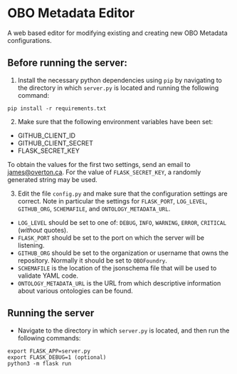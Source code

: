 # OBO Metadata Editor

A web based editor for modifying existing and creating new OBO Metadata configurations.

## Before running the server:

1. Install the necessary python dependencies using `pip` by navigating to the directory in which `server.py` is located and running the following command:
```
pip install -r requirements.txt
```

2. Make sure that the following environment variables have been set:

- GITHUB_CLIENT_ID
- GITHUB_CLIENT_SECRET
- FLASK_SECRET_KEY

To obtain the values for the first two settings, send an email to james@overton.ca. For the value of `FLASK_SECRET_KEY`, a randomly generated string may be used.

3. Edit the file `config.py` and make sure that the configuration settings are correct. Note in particular the settings for `FLASK_PORT`, `LOG_LEVEL`, `GITHUB_ORG`, `SCHEMAFILE`, and `ONTOLOGY_METADATA_URL`.
- `LOG_LEVEL` should be set to one of: `DEBUG`, `INFO`, `WARNING`, `ERROR`, `CRITICAL` (_without_ quotes).
- `FLASK_PORT` should be set to the port on which the server will be listening.
- `GITHUB_ORG` should be set to the organization or username that owns the repository. Normally it should be set to `OBOFoundry`.
- `SCHEMAFILE` is the location of the jsonschema file that will be used to validate YAML code.
- `ONTOLOGY_METADATA_URL` is the URL from which descriptive information about various ontologies can be found.

## Running the server

- Navigate to the directory in which `server.py` is located, and then run the following commands:
```
export FLASK_APP=server.py
export FLASK_DEBUG=1 (optional)
python3 -m flask run
```
